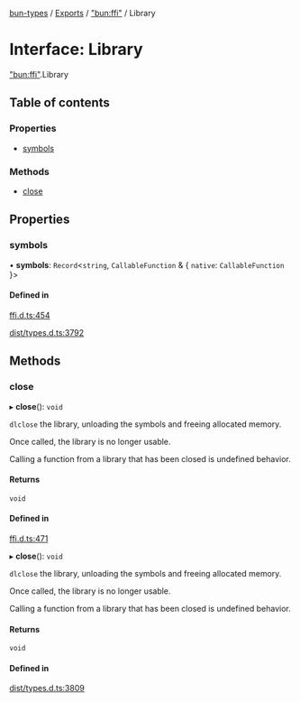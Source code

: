 [bun-types](https://github.com/oven-sh/bun-types/blob/master/api-docs/README.md) / [Exports](https://github.com/oven-sh/bun-types/blob/master/api-docs/modules.md) / ["bun:ffi"](https://github.com/oven-sh/bun-types/blob/master/api-docs/modules/bun_ffi_.md) / Library

# Interface: Library

["bun:ffi"](https://github.com/oven-sh/bun-types/blob/master/api-docs/modules/bun_ffi_.md).Library

## Table of contents

### Properties

- [symbols](https://github.com/oven-sh/bun-types/blob/master/api-docs/interfaces/bun_ffi_.Library.md#symbols)

### Methods

- [close](https://github.com/oven-sh/bun-types/blob/master/api-docs/interfaces/bun_ffi_.Library.md#close)

## Properties

### symbols

• **symbols**: `Record`<`string`, `CallableFunction` & { `native`: `CallableFunction`  }\>

#### Defined in

[ffi.d.ts:454](https://github.com/valgaze/bun-types/blob/6f8dbf8/ffi.d.ts#L454)

[dist/types.d.ts:3792](https://github.com/valgaze/bun-types/blob/6f8dbf8/dist/types.d.ts#L3792)

## Methods

### close

▸ **close**(): `void`

`dlclose` the library, unloading the symbols and freeing allocated memory.

Once called, the library is no longer usable.

Calling a function from a library that has been closed is undefined behavior.

#### Returns

`void`

#### Defined in

[ffi.d.ts:471](https://github.com/valgaze/bun-types/blob/6f8dbf8/ffi.d.ts#L471)

▸ **close**(): `void`

`dlclose` the library, unloading the symbols and freeing allocated memory.

Once called, the library is no longer usable.

Calling a function from a library that has been closed is undefined behavior.

#### Returns

`void`

#### Defined in

[dist/types.d.ts:3809](https://github.com/valgaze/bun-types/blob/6f8dbf8/dist/types.d.ts#L3809)
